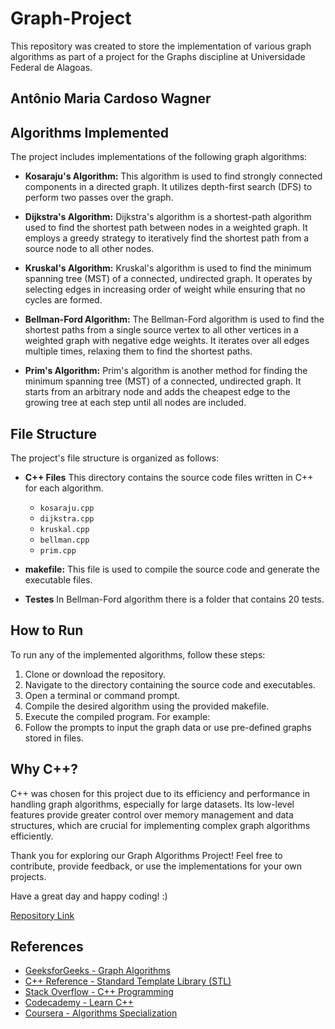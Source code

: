 # Graph-Project

This repository was created to store the implementation of various graph algorithms as part of a project for the Graphs discipline at Universidade Federal de Alagoas.

## Antônio Maria Cardoso Wagner


## Algorithms Implemented

The project includes implementations of the following graph algorithms:

- **Kosaraju's Algorithm:** This algorithm is used to find strongly connected components in a directed graph. It utilizes depth-first search (DFS) to perform two passes over the graph.

- **Dijkstra's Algorithm:** Dijkstra's algorithm is a shortest-path algorithm used to find the shortest path between nodes in a weighted graph. It employs a greedy strategy to iteratively find the shortest path from a source node to all other nodes.

- **Kruskal's Algorithm:** Kruskal's algorithm is used to find the minimum spanning tree (MST) of a connected, undirected graph. It operates by selecting edges in increasing order of weight while ensuring that no cycles are formed.

- **Bellman-Ford Algorithm:** The Bellman-Ford algorithm is used to find the shortest paths from a single source vertex to all other vertices in a weighted graph with negative edge weights. It iterates over all edges multiple times, relaxing them to find the shortest paths.

- **Prim's Algorithm:** Prim's algorithm is another method for finding the minimum spanning tree (MST) of a connected, undirected graph. It starts from an arbitrary node and adds the cheapest edge to the growing tree at each step until all nodes are included.

## File Structure

The project's file structure is organized as follows:

- **C++ Files** This directory contains the source code files written in C++ for each algorithm.
  - `kosaraju.cpp`
  - `dijkstra.cpp`
  - `kruskal.cpp`
  - `bellman.cpp`
  - `prim.cpp`

- **makefile:** This file is used to compile the source code and generate the executable files.

- **Testes** In Bellman-Ford algorithm there is a folder that contains 20 tests.

## How to Run

To run any of the implemented algorithms, follow these steps:

1. Clone or download the repository.
2. Navigate to the directory containing the source code and executables.
3. Open a terminal or command prompt.
4. Compile the desired algorithm using the provided makefile.
5. Execute the compiled program. For example:
6. Follow the prompts to input the graph data or use pre-defined graphs stored in files.

## Why C++?

C++ was chosen for this project due to its efficiency and performance in handling graph algorithms, especially for large datasets. Its low-level features provide greater control over memory management and data structures, which are crucial for implementing complex graph algorithms efficiently.

Thank you for exploring our Graph Algorithms Project! Feel free to contribute, provide feedback, or use the implementations for your own projects.

Have a great day and happy coding! :)

[Repository Link](https://github.com/AnriaW/Graph_Theory/tree/main)

## References

- [GeeksforGeeks - Graph Algorithms](https://www.geeksforgeeks.org/graph-data-structure-and-algorithms/)
- [C++ Reference - Standard Template Library (STL)](https://en.cppreference.com/w/)
- [Stack Overflow - C++ Programming](https://stackoverflow.com/questions/tagged/c%2b%2b)
- [Codecademy - Learn C++](https://www.codecademy.com/learn/learn-c-plus-plus)
- [Coursera - Algorithms Specialization](https://www.coursera.org/specializations/algorithms)
